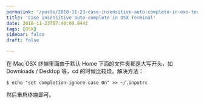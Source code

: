 ```yaml
---
permalink: '/posts/2018-11-23-case-insensitive-auto-complete-in-oxs-terminal.html'
title: 'Case insensitive auto-complete in OSX Terminal'
date: 2018-11-23T07:48:00.844Z
tags: [OSX]
sidebar: false
draft: false

---
```





在 Mac OSX 终端里面由于默认 Home 下面的文件夹都是大写开头，如 Downloads / Desktop 等，cd 的时候比较烦。解决方法：

```
$ echo "set completion-ignore-case On" >> ~/.inputrc
```

然后重启终端即可。
